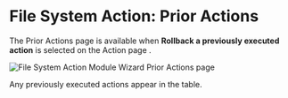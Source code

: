 # File System Action: Prior Actions

The Prior Actions page is available when **Rollback a previously executed action** is selected on
the Action page .

![File System Action Module Wizard Prior Actions page](/img/product_docs/accessanalyzer/12.0/admin/action/filesystem/prioractions.webp)

Any previously executed actions appear in the table.
